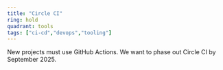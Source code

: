 ```yaml
---
title: "Circle CI"
ring: hold
quadrant: tools
tags: ["ci-cd","devops","tooling"]
---
```


New projects must use GitHub Actions. We want to phase out Circle CI by September 2025.
